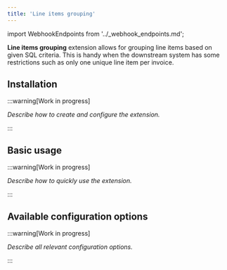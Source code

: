```yaml
---
title: 'Line items grouping'
---
```


import WebhookEndpoints from '../\_webhook_endpoints.md';

**Line items grouping** extension allows for grouping line items based on given SQL criteria. This is handy when the downstream system has some restrictions such as only one unique line item per invoice.

## Installation

:::warning[Work in progress]

_Describe how to create and configure the extension._

:::

<WebhookEndpoints
  eu1="https://elis.line-items-grouping.rossum-ext.app/"
/>

## Basic usage

:::warning[Work in progress]

_Describe how to quickly use the extension._

:::

## Available configuration options

:::warning[Work in progress]

_Describe all relevant configuration options._

:::
